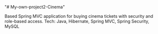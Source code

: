 "# My-own-project2-Cinema" 

Based Spring MVC application for buying cinema tickets with security and role-based access.
Tech: Java, Hibernate, Spring MVC, Spring Security, MySQL
